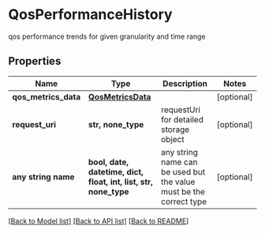 # QosPerformanceHistory

qos performance trends for given granularity and time range

## Properties
Name | Type | Description | Notes
------------ | ------------- | ------------- | -------------
**qos_metrics_data** | [**QosMetricsData**](QosMetricsData.md) |  | [optional] 
**request_uri** | **str, none_type** | requestUri for detailed storage object | [optional] 
**any string name** | **bool, date, datetime, dict, float, int, list, str, none_type** | any string name can be used but the value must be the correct type | [optional]

[[Back to Model list]](../README.md#documentation-for-models) [[Back to API list]](../README.md#documentation-for-api-endpoints) [[Back to README]](../README.md)


